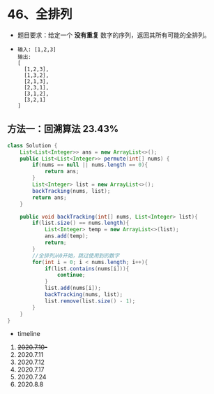 # 46、全排列

- 题目要求：给定一个 **没有重复** 数字的序列，返回其所有可能的全排列。

- ```
  输入: [1,2,3]
  输出:
  [
    [1,2,3],
    [1,3,2],
    [2,1,3],
    [2,3,1],
    [3,1,2],
    [3,2,1]
  ]
  
  ```



## 方法一：回溯算法 23.43%

```java
class Solution {
    List<List<Integer>> ans = new ArrayList<>();
    public List<List<Integer>> permute(int[] nums) {
        if(nums == null || nums.length == 0){
            return ans;
        }
        List<Integer> list = new ArrayList<>();
        backTracking(nums, list);
        return ans;
    }

    public void backTracking(int[] nums, List<Integer> list){
        if(list.size() == nums.length){
            List<Integer> temp = new ArrayList<>(list);
            ans.add(temp);
            return;
        }
        //全排列从0开始，跳过使用到的数字
        for(int i = 0; i < nums.length; i++){
            if(list.contains(nums[i])){
                continue;
            }
            list.add(nums[i]);
            backTracking(nums, list);
            list.remove(list.size() - 1);
        }
    }
}
```





- timeline

1. ~~2020.7.10-~~
2. 2020.7.11
3. 2020.7.12
4. 2020.7.17
5. 2020.7.24
6. 2020.8.8